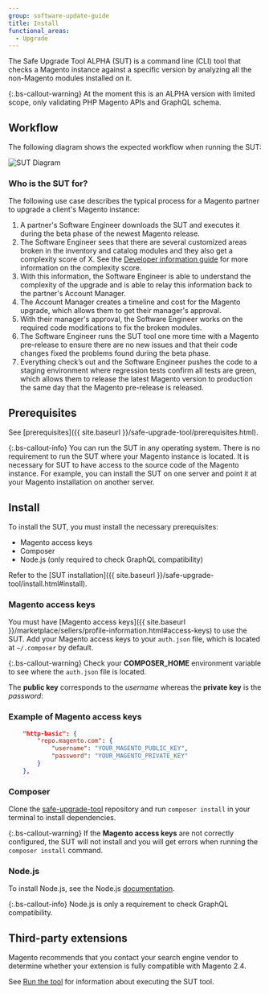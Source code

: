 ```yaml
---
group: software-update-guide
title: Install
functional_areas:
  - Upgrade
---
```


The Safe Upgrade Tool ALPHA (SUT) is a command line (CLI) tool that checks a Magento instance against a specific version by analyzing all the non-Magento modules installed on it.

{:.bs-callout-warning}
At the moment this is an ALPHA version with limited scope, only validating PHP Magento APIs and GraphQL schema.

## Workflow

The following diagram shows the expected workflow when running the SUT:

![SUT Diagram](img/mvp-diagram.png)

### Who is the SUT for?

The following use case describes the typical process for a Magento partner to upgrade a client's Magento instance:

1. A partner's Software Engineer downloads the SUT and executes it during the beta phase of the newest Magento release.
1. The Software Engineer sees that there are several customized areas broken in the inventory and catalog modules and they also get a complexity score of X. See the [Developer information guide]({{site.baseurl}}/safe-upgrade-tool/developer.html) for more information on the complexity score.
1. With this information, the Software Engineer is able to understand the complexity of the upgrade and is able to relay this information back to the partner's Account Manager.
1. The Account Manager creates a timeline and cost for the Magento upgrade, which allows them to get their manager's approval.
1. With their manager's approval, the Software Engineer works on the required code modifications to fix the broken modules.
1. The Software Engineer runs the SUT tool one more time with a Magento pre-release to ensure there are no new issues and that their code changes fixed the problems found during the beta phase.
1. Everything check’s out and the Software Engineer pushes the code to a staging environment where regression tests confirm all tests are green, which allows them to release the latest Magento version to production the same day that the Magento pre-release is released.

## Prerequisites

See [prerequisites]({{ site.baseurl }}/safe-upgrade-tool/prerequisites.html).

{:.bs-callout-info}
You can run the SUT in any operating system. There is no requirement to run the SUT where your Magento instance is located. It is necessary for SUT to have access to the source code of the Magento instance. For example, you can install the SUT on one server and point it at your Magento installation on another server.

## Install

To install the SUT, you must install the necessary prerequisites:

*  Magento access keys
*  Composer
*  Node.js (only required to check GraphQL compatibility)

Refer to the [SUT installation]({{ site.baseurl }}/safe-upgrade-tool/install.html#install).

### Magento access keys

You must have [Magento access keys]({{ site.baseurl }}/marketplace/sellers/profile-information.html#access-keys) to use the SUT. Add your Magento access keys to your `auth.json` file, which is located at `~/.composer` by default.

{:.bs-callout-warning}
Check your **COMPOSER_HOME** environment variable to see where the `auth.json` file is located.

The **public key** corresponds to the _username_ whereas the **private key** is the _password_:

### Example of Magento access keys

```json
    "http-basic": {
        "repo.magento.com": {
            "username": "YOUR_MAGENTO_PUBLIC_KEY",
            "password": "YOUR_MAGENTO_PRIVATE_KEY"
        }
    },
```

### Composer

Clone the [safe-upgrade-tool](https://github.com/magento-commerce/safe-upgrade-tool) repository and run `composer install` in your terminal to install dependencies.

{:.bs-callout-warning}
If the **Magento access keys** are not correctly configured, the SUT will not install and you will get errors when running the `composer install` command.

### Node.js

To install Node.js, see the Node.js [documentation](https://nodejs.dev/learn/how-to-install-nodejs).

{:.bs-callout-info}
Node.js is only a requirement to check GraphQL compatibility.

## Third-party extensions

Magento recommends that you contact your search engine vendor to determine whether your extension is fully compatible with Magento 2.4.

See [Run the tool]({{site.baseurl}}/safe-upgrade-tool/run.html) for information about executing the SUT tool.